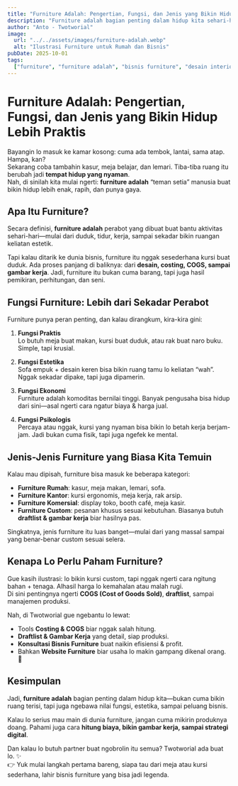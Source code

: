 ```yaml
---
title: "Furniture Adalah: Pengertian, Fungsi, dan Jenis yang Bikin Hidup Lebih Praktis"
description: "Furniture adalah bagian penting dalam hidup kita sehari-hari. Artikel ini membahas arti furniture, fungsinya, serta jenis-jenis furniture dalam bisnis maupun rumah tangga."
author: "Anto - Twotworial"
image:
  url: "../../assets/images/furniture-adalah.webp"
  alt: "Ilustrasi Furniture untuk Rumah dan Bisnis"
pubDate: 2025-10-01
tags:
  ["furniture", "furniture adalah", "bisnis furniture", "desain interior", "twotworial"]
---
```


# Furniture Adalah: Pengertian, Fungsi, dan Jenis yang Bikin Hidup Lebih Praktis

Bayangin lo masuk ke kamar kosong: cuma ada tembok, lantai, sama atap. Hampa, kan?  
Sekarang coba tambahin kasur, meja belajar, dan lemari. Tiba-tiba ruang itu berubah jadi **tempat hidup yang nyaman**.  
Nah, di sinilah kita mulai ngerti: **furniture adalah** “teman setia” manusia buat bikin hidup lebih enak, rapih, dan punya gaya.



## Apa Itu Furniture?

Secara definisi, **furniture adalah** perabot yang dibuat buat bantu aktivitas sehari-hari—mulai dari duduk, tidur, kerja, sampai sekadar bikin ruangan keliatan estetik.  

Tapi kalau ditarik ke dunia bisnis, furniture itu nggak sesederhana kursi buat duduk. Ada proses panjang di baliknya: dari **desain, costing, COGS, sampai gambar kerja**. Jadi, furniture itu bukan cuma barang, tapi juga hasil pemikiran, perhitungan, dan seni.



## Fungsi Furniture: Lebih dari Sekadar Perabot

Furniture punya peran penting, dan kalau dirangkum, kira-kira gini:

1. **Fungsi Praktis**  
   Lo butuh meja buat makan, kursi buat duduk, atau rak buat naro buku. Simple, tapi krusial.  

2. **Fungsi Estetika**  
   Sofa empuk + desain keren bisa bikin ruang tamu lo keliatan “wah”. Nggak sekadar dipake, tapi juga dipamerin.  

3. **Fungsi Ekonomi**  
   Furniture adalah komoditas bernilai tinggi. Banyak pengusaha bisa hidup dari sini—asal ngerti cara ngatur biaya & harga jual.  

4. **Fungsi Psikologis**  
   Percaya atau nggak, kursi yang nyaman bisa bikin lo betah kerja berjam-jam. Jadi bukan cuma fisik, tapi juga ngefek ke mental.  



## Jenis-Jenis Furniture yang Biasa Kita Temuin

Kalau mau dipisah, furniture bisa masuk ke beberapa kategori:

- **Furniture Rumah**: kasur, meja makan, lemari, sofa.  
- **Furniture Kantor**: kursi ergonomis, meja kerja, rak arsip.  
- **Furniture Komersial**: display toko, booth café, meja kasir.  
- **Furniture Custom**: pesanan khusus sesuai kebutuhan. Biasanya butuh **draftlist & gambar kerja** biar hasilnya pas.  

Singkatnya, jenis furniture itu luas banget—mulai dari yang massal sampai yang benar-benar custom sesuai selera.



## Kenapa Lo Perlu Paham Furniture?

Gue kasih ilustrasi: lo bikin kursi custom, tapi nggak ngerti cara ngitung bahan + tenaga. Alhasil harga lo kemahalan atau malah rugi.  
Di sini pentingnya ngerti **COGS (Cost of Goods Sold)**, **draftlist**, sampai manajemen produksi.  

Nah, di Twotworial gue ngebantu lo lewat:  
- Tools **Costing & COGS** biar nggak salah hitung.  
- **Draftlist & Gambar Kerja** yang detail, siap produksi.  
- **Konsultasi Bisnis Furniture** buat naikin efisiensi & profit.  
- Bahkan **Website Furniture** biar usaha lo makin gampang dikenal orang. 🚀  



## Kesimpulan

Jadi, **furniture adalah** bagian penting dalam hidup kita—bukan cuma bikin ruang terisi, tapi juga ngebawa nilai fungsi, estetika, sampai peluang bisnis.  

Kalau lo serius mau main di dunia furniture, jangan cuma mikirin produknya doang. Pahami juga cara **hitung biaya, bikin gambar kerja, sampai strategi digital**.  

Dan kalau lo butuh partner buat ngobrolin itu semua? Twotworial ada buat lo. ✨  
👉 Yuk mulai langkah pertama bareng, siapa tau dari meja atau kursi sederhana, lahir bisnis furniture yang bisa jadi legenda.

